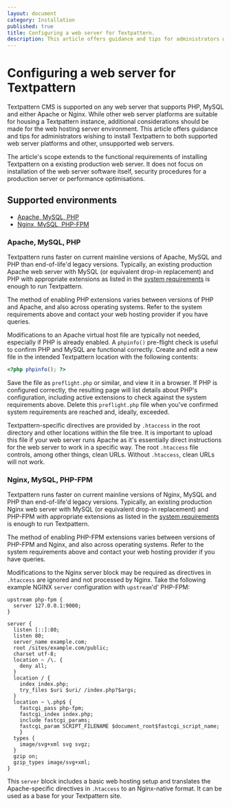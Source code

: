 ```yaml
---
layout: document
category: Installation
published: true
title: Configuring a web server for Textpattern.
description: This article offers guidance and tips for administrators wishing to install Textpattern to both supported web server platforms and other, unsupported web servers.
---
```


# Configuring a web server for Textpattern

Textpattern CMS is supported on any web server that supports PHP, MySQL and either Apache or Nginx. While other web server platforms are suitable for housing a Textpattern instance, additional considerations should be made for the web hosting server environment. This article offers guidance and tips for administrators wishing to install Textpattern to both supported web server platforms and other, unsupported web servers.

The article's scope extends to the functional requirements of installing Textpattern on a existing production web server. It does not focus on installation of the web server software itself, security procedures for a production server or performance optimisations.

## Supported environments

* [Apache, MySQL, PHP](#apache-mysql-php)
* [Nginx, MySQL, PHP-FPM](#nginx-mysql-php-fpm)

### Apache, MySQL, PHP

Textpattern runs faster on current mainline versions of Apache, MySQL and PHP than end-of-life'd legacy versions. Typically, an existing production Apache web server with MySQL (or equivalent drop-in replacement) and PHP with appropriate extensions as listed in the [system requirements](https://textpattern.com/about/119/system-requirements) is enough to run Textpattern.

The method of enabling PHP extensions varies between versions of PHP and Apache, and also across operating systems. Refer to the system requirements above and contact your web hosting provider if you have queries.

Modifications to an Apache virtual host file are typically not needed, especially if PHP is already enabled. A `phpinfo()` pre-flight check is useful to confirm PHP and MySQL are functional correctly. Create and edit a new file in the intended Textpattern location with the following contents:

```php
<?php phpinfo(); ?>
```

Save the file as `preflight.php` or similar, and view it in a browser. If PHP is configured correctly, the resulting page will list details about PHP's configuration, including active extensions to check against the system requirements above. Delete this `preflight.php` file when you've confirmed system requirements are reached and, ideally, exceeded.

Textpattern-specific directives are provided by `.htaccess` in the root directory and other locations within the file tree. It is important to upload this file if your web server runs Apache as it's essentially direct instructions for the web server to work in a specific way. The root `.htaccess` file controls, among other things, clean URLs. Without `.htaccess`, clean URLs will not work.

### Nginx, MySQL, PHP-FPM

Textpattern runs faster on current mainline versions of Nginx, MySQL and PHP than end-of-life'd legacy versions. Typically, an existing production Nginx web server with MySQL (or equivalent drop-in replacement) and PHP-FPM with appropriate extensions as listed in the [system requirements](https://textpattern.com/about/119/system-requirements) is enough to run Textpattern.

The method of enabling PHP-FPM extensions varies between versions of PHP-FPM and Nginx, and also across operating systems. Refer to the system requirements above and contact your web hosting provider if you have queries.

Modifications to the Nginx server block may be required as directives in `.htaccess` are ignored and not processed by Nginx. Take the following example NGINX `server` configuration with `upstream`'d' PHP-FPM:

```nginxconf
upstream php-fpm {
  server 127.0.0.1:9000;
}

server {
  listen [::]:80;
  listen 80;
  server_name example.com;
  root /sites/example.com/public;
  charset utf-8;
  location ~ /\. {
    deny all;
  }
  location / {
    index index.php;
    try_files $uri $uri/ /index.php?$args;
  }
  location ~ \.php$ {
    fastcgi_pass php-fpm;
    fastcgi_index index.php;
    include fastcgi_params;
    fastcgi_param SCRIPT_FILENAME $document_root$fastcgi_script_name;
	}
  types {
    image/svg+xml svg svgz;
  }
  gzip on;
  gzip_types image/svg+xml;
}
```

This `server` block includes a basic web hosting setup and translates the Apache-specific directives in `.htaccess` to an Nginx-native format. It can be used as a base for your Textpattern site.
